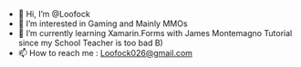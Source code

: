 - 👋 Hi, I’m @Loofock
- 👀 I’m interested in Gaming and Mainly MMOs
- 🌱 I’m currently learning Xamarin.Forms with James Montemagno Tutorial since my School Teacher is too bad B)
- 📫 How to reach me : Loofock026@gmail.com

<!---
Loofock/Loofock is a ✨ special ✨ repository because its `README.md` (this file) appears on your GitHub profile.
You can click the Preview link to take a look at your changes.
--->
